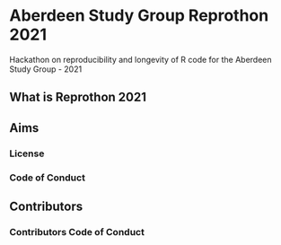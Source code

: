 # Aberdeen Study Group Reprothon 2021

Hackathon on reproducibility and longevity of R code for the Aberdeen Study Group - 2021

## What is Reprothon 2021


## Aims


### License

### Code of Conduct


## Contributors


### Contributors Code of Conduct
